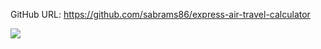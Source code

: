 GitHub URL:  https://github.com/sabrams86/express-air-travel-calculator

![](http://www.websequencediagrams.com/cgi-bin/cdraw?lz=Y2xpZW50LT5pbmRleC5qczogR0VUCgAGCAAPCWFkZToADghhZGUtPmxheW91dAASBwACCwA_CwA7CwBgBjogcmVuZGVyIHdpdGggMjAwIE9LCgBvElBPUwB2DGZ1bmN0aW9uOiBDYWxjdWxhdGUgUHJpY2UKABIIAIEyDHJldHVybgAaBwBsW3QAgTkO&s=qsd)
